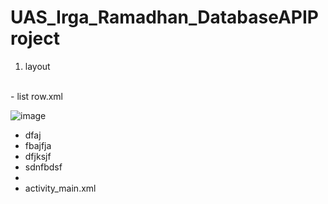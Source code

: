 # UAS_Irga_Ramadhan_DatabaseAPIProject

1. layout
<br>
   - list row.xml
  
   ![image](https://github.com/IrgaRamadhanPutra/UAS_Irga_Ramadhan_DatabaseAPIProject/assets/101645216/bac413bb-3d2d-47e4-827a-959ea0307d5f)
<br>


  
   - dfaj
   - fbajfja
   - dfjksjf
   - sdnfbdsf
   - 
   - activity_main.xml
  



